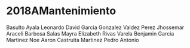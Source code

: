 # 2018AMantenimiento
Basulto Ayala Leonardo
David Garcia Gonzalez
Valdez Perez Jhossemar Araceli 
Barbosa Salas Mayra Elizabeth
Rivas Varela Benjamin
Garcia Martinez Noe Aaron
Castruita Martinez Pedro Antonio

